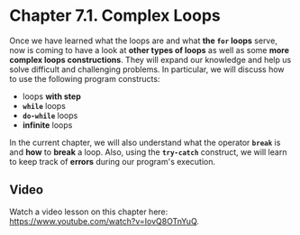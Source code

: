 # Chapter 7.1. Complex Loops

Once we have learned what the loops are and what **the `for` loops** serve, now is coming to have a look at **other types of loops** as well as some **more complex loops constructions**. They will expand our knowledge and help us solve difficult and challenging problems. In particular, we will discuss how to use the following program constructs:

  * loops **with step**
  * **`while`** loops
  * **`do-while`** loops
  * **infinite** loops

In the current chapter, we will also understand what the operator **`break`** is and **how** to **break** a loop. Also, using the **`try-catch`** construct, we will learn to keep track of **errors** during our program's execution.

## Video

<div class="video-player">
  Watch a video lesson on this chapter here: <a target="_blank"
  href="https://www.youtube.com/watch?v=IovQ8OTnYuQ">
  https://www.youtube.com/watch?v=IovQ8OTnYuQ</a>.
</div>
<script src="/assets/js/video.js"></script>

